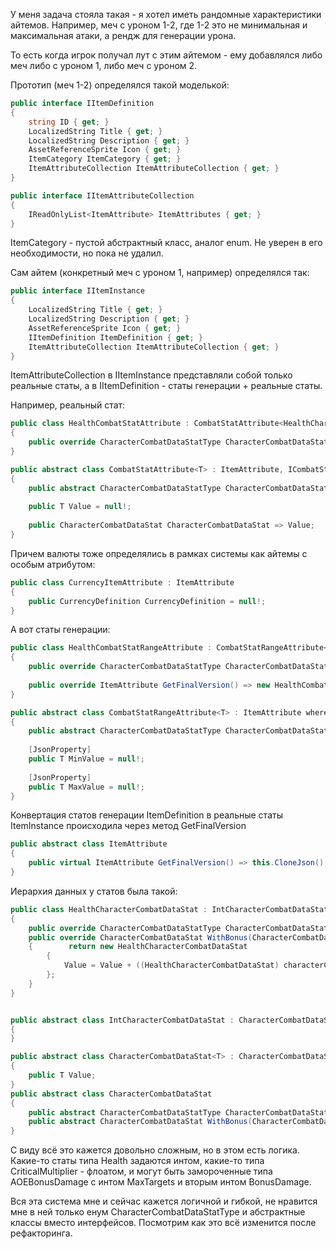 У меня задача стояла такая - я хотел иметь рандомные характеристики айтемов. Например, меч с уроном 1-2, где 1-2 это не минимальная и максимальная атаки, а рендж для генерации урона.

То есть когда игрок получал лут с этим айтемом - ему добавлялся либо меч либо с уроном 1, либо меч с уроном 2. 

Прототип (меч 1-2) определялся такой моделькой:

```cs
public interface IItemDefinition  
{  
    string ID { get; }  
    LocalizedString Title { get; }  
    LocalizedString Description { get; }  
    AssetReferenceSprite Icon { get; }  
    ItemCategory ItemCategory { get; }  
    ItemAttributeCollection ItemAttributeCollection { get; }  
}

public interface IItemAttributeCollection  
{  
    IReadOnlyList<ItemAttribute> ItemAttributes { get; }  
}
```

ItemCategory - пустой абстрактный класс, аналог enum. Не уверен в его необходимости, но пока не удалил.

Сам айтем (конкретный меч с уроном 1, например) определялся так:

```cs
public interface IItemInstance  
{  
    LocalizedString Title { get; }  
    LocalizedString Description { get; }  
    AssetReferenceSprite Icon { get; }  
    IItemDefinition ItemDefinition { get; }  
    ItemAttributeCollection ItemAttributeCollection { get; }  
}
```

ItemAttributeCollection в IItemInstance представляли собой только реальные статы, а в IItemDefinition - статы генерации + реальные статы.

Например, реальный стат:

```cs
public class HealthCombatStatAttribute : CombatStatAttribute<HealthCharacterCombatDataStat>  
{  
    public override CharacterCombatDataStatType CharacterCombatDataStatType => CharacterCombatDataStatType.Health;  
}

public abstract class CombatStatAttribute<T> : ItemAttribute, ICombatStatAttribute where T : CharacterCombatDataStat, new()  
{  
    public abstract CharacterCombatDataStatType CharacterCombatDataStatType { get; }  
  
    public T Value = null!;  
  
    public CharacterCombatDataStat CharacterCombatDataStat => Value;  
}  
```

Причем валюты тоже определялись в рамках системы как айтемы с особым атрибутом:

```cs
public class CurrencyItemAttribute : ItemAttribute
{
    public CurrencyDefinition CurrencyDefinition = null!;
}
```

А вот статы генерации:

```cs
public class HealthCombatStatRangeAttribute : CombatStatRangeAttribute<HealthCharacterCombatDataStat>  
{  
    public override CharacterCombatDataStatType CharacterCombatDataStatType => CharacterCombatDataStatType.Health;  
  
    public override ItemAttribute GetFinalVersion() => new HealthCombatStatAttribute {Value = new HealthCharacterCombatDataStat {Value = Random.Range(MinValue.Value, MaxValue.Value)}};  
}

public abstract class CombatStatRangeAttribute<T> : ItemAttribute where T : CharacterCombatDataStat  
{  
    public abstract CharacterCombatDataStatType CharacterCombatDataStatType { get; }  
  
    [JsonProperty]  
    public T MinValue = null!;  
  
    [JsonProperty]  
    public T MaxValue = null!;  
}  
```

Конвертация статов генерации ItemDefinition в реальные статы ItemInstance происходила через метод GetFinalVersion

```cs
public abstract class ItemAttribute  
{  
    public virtual ItemAttribute GetFinalVersion() => this.CloneJson();  
}
```

Иерархия данных у статов была такой:

```cs
public class HealthCharacterCombatDataStat : IntCharacterCombatDataStat  
{  
    public override CharacterCombatDataStatType CharacterCombatDataStatType => CharacterCombatDataStatType.Health;  
    public override CharacterCombatDataStat WithBonus(CharacterCombatDataStat characterCombatDataStat)  
    {        return new HealthCharacterCombatDataStat  
        {  
            Value = Value + ((HealthCharacterCombatDataStat) characterCombatDataStat)!.Value  
        };  
    }
}


public abstract class IntCharacterCombatDataStat : CharacterCombatDataStat<int>  
{  
}

public abstract class CharacterCombatDataStat<T> : CharacterCombatDataStat where T : struct  
{  
    public T Value;  
}
public abstract class CharacterCombatDataStat  
{  
    public abstract CharacterCombatDataStatType CharacterCombatDataStatType { get; }  
    public abstract CharacterCombatDataStat WithBonus(CharacterCombatDataStat value);  
}
```

С виду всё это кажется довольно сложным, но в этом есть логика. Какие-то статы типа Health задаются интом, какие-то типа CriticalMultiplier - флоатом, и могут быть замороченные типа AOEBonusDamage с интом MaxTargets и вторым интом BonusDamage.

Вся эта система мне и сейчас кажется логичной и гибкой, не нравится мне в ней только енум CharacterCombatDataStatType и абстрактные классы вместо интерфейсов. Посмотрим как это всё изменится после рефакторинга.
